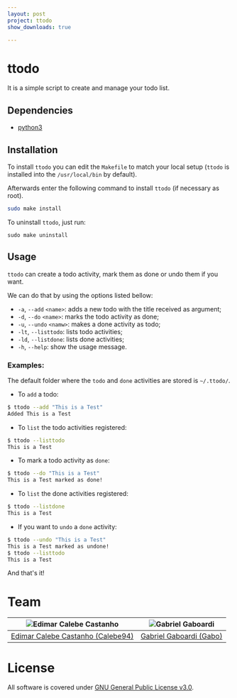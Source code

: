 ```yaml
---
layout: post
project: ttodo
show_downloads: true

---
```


# ttodo

It is a simple script to create and manage your todo list.

## Dependencies

* [python3](https://www.python.org/)

## Installation

To install `ttodo` you can edit the `Makefile` to match your local setup (`ttodo` is installed into the `/usr/local/bin` by default).

Afterwards enter the following command to install `ttodo` (if necessary as root).

```bash
sudo make install
```

To uninstall `ttodo`, just run:

```
sudo make uninstall
```

## Usage

`ttodo` can create a todo activity, mark them as done or undo them if you want.

We can do that by using the options listed bellow:

* `-a`, `--add` `<name>`: adds a new todo with the title received as argument;
* `-d`, `--do` `<name>`:  marks the todo activity as done;
* `-u`, `--undo` `<namw>`:  makes a done activity as todo;
* `-lt`, `--listtodo`: lists todo activities;
* `-ld`, `--listdone`: lists done activities;
* `-h`, `--help`: show the usage message.

### Examples:

The default folder where the `todo` and `done` activities are stored is `~/.ttodo/`.

* To `add` a todo:

```bash
$ ttodo --add "This is a Test"
Added This is a Test
```

* To `list` the todo activities registered:

```bash
$ ttodo --listtodo
This is a Test
```

* To mark a todo activity as `done`:

```bash
$ ttodo --do "This is a Test"
This is a Test marked as done!
```

* To `list` the done activities registered:

```bash
$ ttodo --listdone
This is a Test
```

* If you want to `undo` a `done` activity:

```bash
$ ttodo --undo "This is a Test"
This is a Test marked as undone!
$ ttodo --listtodo
This is a Test
```

And that's it!

# Team

| <img src="https://github.com/Calebe94.png?size=200" alt="Edimar Calebe Castanho"> | <img src="https://github.com/gbgabo.png?size=200" alt="Gabriel Gaboardi"> | 
|:---------------------------------------------------------------------------------:|:-------------------------------------------------------------------------:|
| [Edimar Calebe Castanho (Calebe94)](https://github.com/Calebe94)                  | [Gabriel Gaboardi (Gabo)](https://github.com/gbgabo)                      |

# License

All software is covered under [GNU General Public License v3.0](https://www.gnu.org/licenses/gpl-3.0.en.html).
